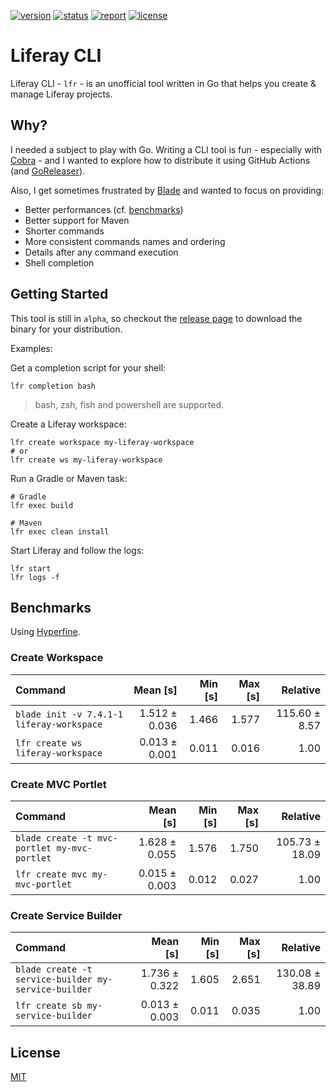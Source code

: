 [![version](https://img.shields.io/github/v/tag/lgdd/liferay-cli)](https://github.com/lgdd/liferay-cli/releases)
[![status](https://img.shields.io/github/actions/workflow/status/lgdd/liferay-cli/test.yml)](https://github.com/lgdd/liferay-cli/actions/workflows/test.yml)
[![report](https://goreportcard.com/badge/github.com/lgdd/liferay-cli)](https://goreportcard.com/report/github.com/lgdd/liferay-cli)
[![license](https://img.shields.io/github/license/lgdd/liferay-cli)](https://github.com/lgdd/liferay-cli/blob/main/LICENSE)

# Liferay CLI

Liferay CLI - `lfr` - is an unofficial tool written in Go that helps you create & manage Liferay projects.

## Why?

I needed a subject to play with Go. Writing a CLI tool is fun - especially with [Cobra](https://github.com/spf13/cobra) - and I wanted to explore how to distribute it using GitHub Actions (and [GoReleaser](https://github.com/goreleaser/goreleaser)).

Also, I get sometimes frustrated by [Blade](https://github.com/liferay/liferay-blade-cli) and wanted to focus on providing:

- Better performances (cf. [benchmarks](benchmarks))
- Better support for Maven
- Shorter commands
- More consistent commands names and ordering
- Details after any command execution
- Shell completion

## Getting Started

This tool is still in `alpha`, so checkout the [release page](https://github.com/lgdd/liferay-cli/releases) to download the binary for your distribution.

Examples:

Get a completion script for your shell:
```shell
lfr completion bash
```
> bash, zsh, fish and powershell are supported.

Create a Liferay workspace:
```shell
lfr create workspace my-liferay-workspace
# or
lfr create ws my-liferay-workspace
```

Run a Gradle or Maven task:
```shell
# Gradle
lfr exec build

# Maven
lfr exec clean install
```

Start Liferay and follow the logs:
```shell
lfr start
lfr logs -f
```

## Benchmarks

Using [Hyperfine](https://github.com/sharkdp/hyperfine).

### Create Workspace

| Command | Mean [s] | Min [s] | Max [s] | Relative |
|:---|---:|---:|---:|---:|
| `blade init -v 7.4.1-1 liferay-workspace` | 1.512 ± 0.036 | 1.466 | 1.577 | 115.60 ± 8.57 |
| `lfr create ws liferay-workspace` | 0.013 ± 0.001 | 0.011 | 0.016 | 1.00 |

### Create MVC Portlet

| Command | Mean [s] | Min [s] | Max [s] | Relative |
|:---|---:|---:|---:|---:|
| `blade create -t mvc-portlet my-mvc-portlet` | 1.628 ± 0.055 | 1.576 | 1.750 | 105.73 ± 18.09 |
| `lfr create mvc my-mvc-portlet` | 0.015 ± 0.003 | 0.012 | 0.027 | 1.00 |

### Create Service Builder

| Command | Mean [s] | Min [s] | Max [s] | Relative |
|:---|---:|---:|---:|---:|
| `blade create -t service-builder my-service-builder` | 1.736 ± 0.322 | 1.605 | 2.651 | 130.08 ± 38.89 |
| `lfr create sb my-service-builder` | 0.013 ± 0.003 | 0.011 | 0.035 | 1.00 |

## License

[MIT](LICENSE)
